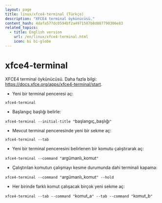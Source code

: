 ```yaml
---
layout: page
title: linux/xfce4-terminal (Türkçe)
description: "XFCE4 terminal öykünücüsü."
content_hash: 4dafa577dc0594bf2a4971587b8d087790306e83
related_topics:
  - title: English version
    url: /en/linux/xfce4-terminal.html
    icon: bi bi-globe
---
```

# xfce4-terminal

XFCE4 terminal öykünücüsü.
Daha fazla bilgi: <https://docs.xfce.org/apps/xfce4-terminal/start>.

- Yeni bir terminal penceresi aç:

`xfce4-terminal`

- Başlangıç başlığı belirle:

`xfce4-terminal --initial-title "`<span class="tldr-var badge badge-pill bg-dark-lm bg-white-dm text-white-lm text-dark-dm font-weight-bold">başlangıç_başlığı</span>`"`

- Mevcut terminal penceresinde yeni bir sekme aç:

`xfce4-terminal --tab`

- Yeni bir terminal penceresini belirlenen bir komutu çalıştırarak aç:

`xfce4-terminal --command "`<span class="tldr-var badge badge-pill bg-dark-lm bg-white-dm text-white-lm text-dark-dm font-weight-bold">argümanlı_komut</span>`"`

- Çalıştırılan komutun çalışmayı kesme durumunda dahi terminali kapama:

`xfce4-terminal --command "`<span class="tldr-var badge badge-pill bg-dark-lm bg-white-dm text-white-lm text-dark-dm font-weight-bold">argümanlı_komut</span>`" --hold`

- Her birinde farklı komut çalışacak birçok yeni sekme aç:

`xfce4-terminal --tab --command "`<span class="tldr-var badge badge-pill bg-dark-lm bg-white-dm text-white-lm text-dark-dm font-weight-bold">komut_a</span>`" --tab --command "`<span class="tldr-var badge badge-pill bg-dark-lm bg-white-dm text-white-lm text-dark-dm font-weight-bold">komut_b</span>`"`
